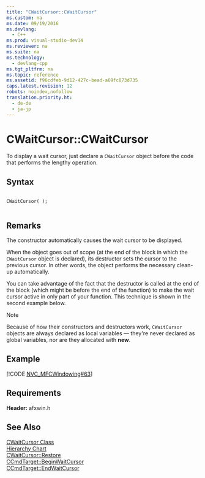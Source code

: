 ```yaml
---
title: "CWaitCursor::CWaitCursor"
ms.custom: na
ms.date: 09/19/2016
ms.devlang: 
  - C++
ms.prod: visual-studio-dev14
ms.reviewer: na
ms.suite: na
ms.technology: 
  - devlang-cpp
ms.tgt_pltfrm: na
ms.topic: reference
ms.assetid: f96cdfeb-9d12-427c-bead-a69fc873d735
caps.latest.revision: 12
robots: noindex,nofollow
translation.priority.ht: 
  - de-de
  - ja-jp
---
```

# CWaitCursor::CWaitCursor
To display a wait cursor, just declare a `CWaitCursor` object before the code that performs the lengthy operation.  
  
## Syntax  
  
```  
  
CWaitCursor( );  
  
```  
  
## Remarks  
 The constructor automatically causes the wait cursor to be displayed.  
  
 When the object goes out of scope (at the end of the block in which the `CWaitCursor` object is declared), its destructor sets the cursor to the previous cursor. In other words, the object performs the necessary clean-up automatically.  
  
 You can take advantage of the fact that the destructor is called at the end of the block (which might be before the end of the function) to make the wait cursor active in only part of your function. This technique is shown in the second example below.  
  
> [!NOTE]
>  Because of how their constructors and destructors work, `CWaitCursor` objects are always declared as local variables — they're never declared as global variables, nor are they allocated with **new**.  
  
## Example  
 [!CODE [NVC_MFCWindowing#63](../CodeSnippet/VS_Snippets_Cpp/NVC_MFCWindowing#63)]  
  
## Requirements  
 **Header:** afxwin.h  
  
## See Also  
 [CWaitCursor Class](../vs140/CWaitCursor-Class.md)   
 [Hierarchy Chart](../vs140/Hierarchy-Chart.md)   
 [CWaitCursor::Restore](../vs140/CWaitCursor--Restore.md)   
 [CCmdTarget::BeginWaitCursor](../vs140/CCmdTarget--BeginWaitCursor.md)   
 [CCmdTarget::EndWaitCursor](../vs140/CCmdTarget--EndWaitCursor.md)